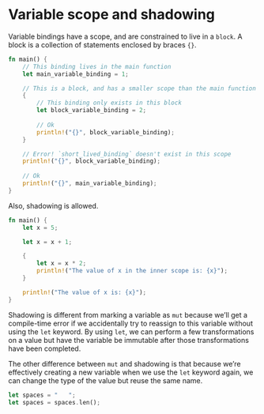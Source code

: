 # Variable scope and shadowing

Variable bindings have a scope, and are constrained to live in a `block`. A
block is a collection of statements enclosed by braces `{}`.
```rust
fn main() {
    // This binding lives in the main function
    let main_variable_binding = 1;

    // This is a block, and has a smaller scope than the main function
    {
        // This binding only exists in this block
        let block_variable_binding = 2;
        
        // Ok
        println!("{}", block_variable_binding);
    }

    // Error! `short_lived_binding` doesn't exist in this scope
    println!("{}", block_variable_binding);
    
    // Ok
    println!("{}", main_variable_binding);
}

```
Also, shadowing is allowed.
```rust
fn main() {
    let x = 5;

    let x = x + 1;

    {
        let x = x * 2;
        println!("The value of x in the inner scope is: {x}");
    }

    println!("The value of x is: {x}");
}
```

Shadowing is different from marking a variable as `mut` because we’ll get a compile-time error if we accidentally try to reassign to this variable without using the `let` keyword. By using `let`, we can perform a few transformations on a value but have the variable be immutable after those transformations have been completed.

The other difference between `mut` and shadowing is that because we’re effectively creating a new variable when we use the `let` keyword again, we can change the type of the value but reuse the same name.

```rust
let spaces = "   "; 
let spaces = spaces.len();
```